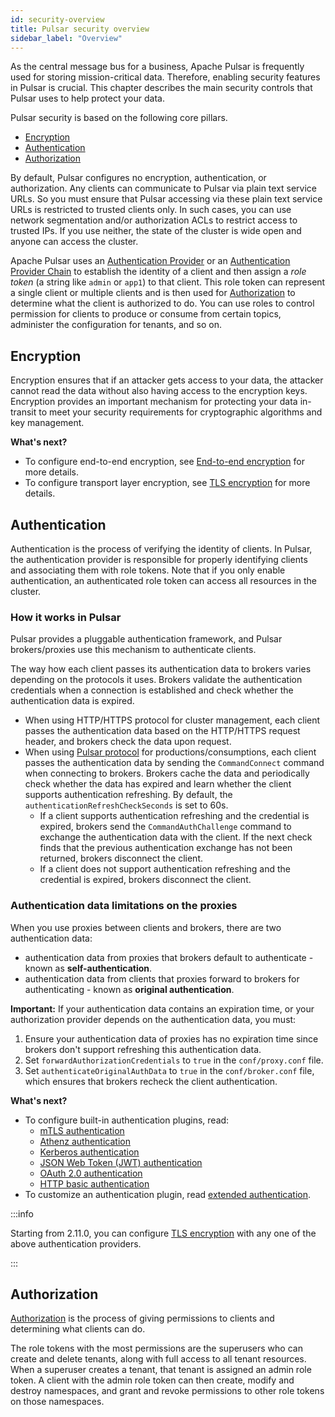 ```yaml
---
id: security-overview
title: Pulsar security overview
sidebar_label: "Overview"
---
```


As the central message bus for a business, Apache Pulsar is frequently used for storing mission-critical data. Therefore, enabling security features in Pulsar is crucial. This chapter describes the main security controls that Pulsar uses to help protect your data.

Pulsar security is based on the following core pillars.
- [Encryption](#encryption)
- [Authentication](#authentication)
- [Authorization](#authorization)

By default, Pulsar configures no encryption, authentication, or authorization. Any clients can communicate to Pulsar via plain text service URLs. So you must ensure that Pulsar accessing via these plain text service URLs is restricted to trusted clients only. In such cases, you can use network segmentation and/or authorization ACLs to restrict access to trusted IPs. If you use neither, the state of the cluster is wide open and anyone can access the cluster.

Apache Pulsar uses an [Authentication Provider](#authentication) or an [Authentication Provider Chain](security-extending.md#proxybroker-authentication-plugin) to establish the identity of a client and then assign a *role token* (a string like `admin` or `app1`) to that client. This role token can represent a single client or multiple clients and is then used for [Authorization](security-authorization.md) to determine what the client is authorized to do. You can use roles to control permission for clients to produce or consume from certain topics, administer the configuration for tenants, and so on.

## Encryption

Encryption ensures that if an attacker gets access to your data, the attacker cannot read the data without also having access to the encryption keys. Encryption provides an important mechanism for protecting your data in-transit to meet your security requirements for cryptographic algorithms and key management.

**What's next?**

- To configure end-to-end encryption, see [End-to-end encryption](security-encryption.md) for more details.
- To configure transport layer encryption, see [TLS encryption](security-tls-transport.md) for more details.

## Authentication

Authentication is the process of verifying the identity of clients. In Pulsar, the authentication provider is responsible for properly identifying clients and associating them with role tokens. Note that if you only enable authentication, an authenticated role token can access all resources in the cluster.

### How it works in Pulsar

Pulsar provides a pluggable authentication framework, and Pulsar brokers/proxies use this mechanism to authenticate clients.

The way how each client passes its authentication data to brokers varies depending on the protocols it uses. Brokers validate the authentication credentials when a connection is established and check whether the authentication data is expired.
- When using HTTP/HTTPS protocol for cluster management, each client passes the authentication data based on the HTTP/HTTPS request header, and brokers check the data upon request.
- When using [Pulsar protocol](developing-binary-protocol.md) for productions/consumptions, each client passes the authentication data by sending the `CommandConnect` command when connecting to brokers. Brokers cache the data and periodically check whether the data has expired and learn whether the client supports authentication refreshing. By default, the `authenticationRefreshCheckSeconds` is set to 60s.
  - If a client supports authentication refreshing and the credential is expired, brokers send the `CommandAuthChallenge` command to exchange the authentication data with the client. If the next check finds that the previous authentication exchange has not been returned, brokers disconnect the client.
  - If a client does not support authentication refreshing and the credential is expired, brokers disconnect the client.

### Authentication data limitations on the proxies

When you use proxies between clients and brokers, there are two authentication data:
* authentication data from proxies that brokers default to authenticate - known as **self-authentication**.
* authentication data from clients that proxies forward to brokers for authenticating - known as **original authentication**.

**Important:** If your authentication data contains an expiration time, or your authorization provider depends on the authentication data, you must:

1. Ensure your authentication data of proxies has no expiration time since brokers don't support refreshing this authentication data.
2. Set `forwardAuthorizationCredentials` to `true` in the `conf/proxy.conf` file.
3. Set `authenticateOriginalAuthData` to `true` in the `conf/broker.conf` file, which ensures that brokers recheck the client authentication.

**What's next?**

- To configure built-in authentication plugins, read:
  - [mTLS authentication](security-tls-authentication.md)
  - [Athenz authentication](security-athenz.md)
  - [Kerberos authentication](security-kerberos.md)
  - [JSON Web Token (JWT) authentication](security-jwt.md)
  - [OAuth 2.0 authentication](security-oauth2.md)
  - [HTTP basic authentication](security-basic-auth.md)
- To customize an authentication plugin, read [extended authentication](security-extending.md).

:::info

Starting from 2.11.0, you can configure [TLS encryption](security-tls-transport.md) with any one of the above authentication providers.

:::

## Authorization

[Authorization](security-authorization.md) is the process of giving permissions to clients and determining what clients can do.

The role tokens with the most permissions are the superusers who can create and delete tenants, along with full access to all tenant resources. When a superuser creates a tenant, that tenant is assigned an admin role token. A client with the admin role token can then create, modify and destroy namespaces, and grant and revoke permissions to other role tokens on those namespaces.
